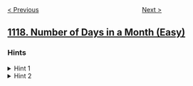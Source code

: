<!--|This file generated by command(leetcode description); DO NOT EDIT.    |-->
<!--+----------------------------------------------------------------------+-->
<!--|@author    openset <openset.wang@gmail.com>                           |-->
<!--|@link      https://github.com/openset                                 |-->
<!--|@home      https://github.com/openset/leetcode                        |-->
<!--+----------------------------------------------------------------------+-->

[< Previous](https://github.com/openset/leetcode/tree/master/problems/building-h2o "Building H2O")
　　　　　　　　　　　　　　　　
[Next >](https://github.com/openset/leetcode/tree/master/problems/remove-vowels-from-a-string "Remove Vowels from a String")

## [1118. Number of Days in a Month (Easy)](https://leetcode.com/problems/number-of-days-in-a-month "一月有多少天")



### Hints
<details>
<summary>Hint 1</summary>
Does February have 28 days or 29 days?
</details>

<details>
<summary>Hint 2</summary>
Think of Leap years.
</details>
